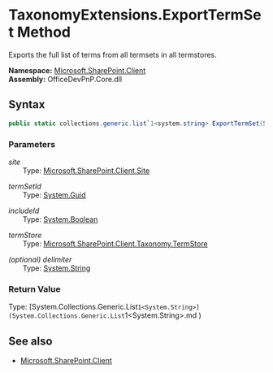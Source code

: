 # TaxonomyExtensions.ExportTermSet Method  
Exports the full list of terms from all termsets in all termstores.  

**Namespace:** [Microsoft.SharePoint.Client](Microsoft.SharePoint.Client.md)  
**Assembly:** OfficeDevPnP.Core.dll  
## Syntax
```C#
public static collections.generic.list`1<system.string> ExportTermSet(Site site,Guid termSetId,Boolean includeId,TermStore termStore,String delimiter)
```
### Parameters
*site*  
&emsp;&emsp;Type: [Microsoft.SharePoint.Client.Site](Microsoft.SharePoint.Client.Site.md) 
&emsp;&emsp;  
  
*termSetId*  
&emsp;&emsp;Type: [System.Guid](System.Guid.md) 
&emsp;&emsp;  
  
*includeId*  
&emsp;&emsp;Type: [System.Boolean](System.Boolean.md) 
&emsp;&emsp;  
  
*termStore*  
&emsp;&emsp;Type: [Microsoft.SharePoint.Client.Taxonomy.TermStore](Microsoft.SharePoint.Client.Taxonomy.TermStore.md) 
&emsp;&emsp;  
  
*(optional) delimiter*  
&emsp;&emsp;Type: [System.String](System.String.md) 
&emsp;&emsp;  
  
### Return Value
Type: [System.Collections.Generic.List`1<System.String>](System.Collections.Generic.List`1<System.String>.md 
)

## See also
- [Microsoft.SharePoint.Client](Microsoft.SharePoint.Client.md)
